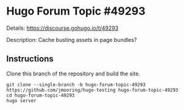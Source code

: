 # Hugo Forum Topic #49293

Details: <https://discourse.gohugo.io/t/49293>

Description: Cache busting assets in page bundles?

## Instructions

Clone this branch of the repository and build the site.

```text
git clone --single-branch -b hugo-forum-topic-49293 https://github.com/jmooring/hugo-testing hugo-forum-topic-49293
cd hugo-forum-topic-49293
hugo server
```
